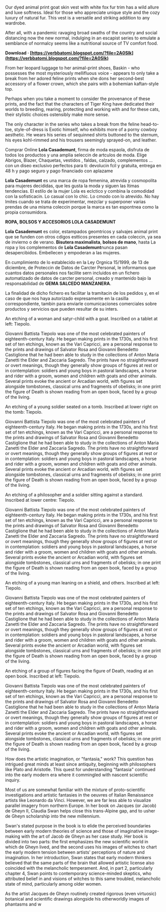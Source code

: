 Our dyed animal print goat skin vest with white fox fur trim has a wild allure and luxe softness. Ideal for those who appreciate unique style and the cozy luxury of natural fur. This vest is a versatile and striking addition to any wardrobe.
 
After all, with a pandemic ravaging broad swaths of the country and social distancing now the new normal, indulging in an escapist series to emulate a semblance of normalcy seems like a nutritional source of TV comfort food.
 
**Download · [https://verbbatomi.blogspot.com/?file=2A0Slk](https://verbbatomi.blogspot.com/?file=2A0Slk)**


 
From her leopard luggage to her animal-print shoes, Baskin - who possesses the most mysteriously mellifluous voice - appears to only take a break from her adored feline prints when she dons her second-best accessory of a flower crown, which she pairs with a bohemian kaftan-style top.
 
Perhaps when you take a moment to consider the provenance of these prints, and the fact that the characters of Tiger King have dedicated their worlds to breeding, rearing, protecting and working with and for these cats, their stylistic choices ostensibly make more sense.
 
The only character in the series who takes a break from the feline head-to-toe, style-of-dress is Exotic himself, who exhibits more of a porny cowboy aesthetic. He wears his series of sequinned shirts buttoned to the sternum, his eyes kohl-rimmed and his trousers seemingly sprayed-on, and leather.
 
Comprar Online **Lola Casademunt**, firma de moda espaola, disfruta de todos los productos y una amplia seleccin de artculos de moda. Elige Abrigos, Blazer, Chaquetas, vestidos , faldas, calzado, complementos ... con un diseo exclusivo perfectos para ti: devolucin fcil y gratuita, entrega en 48 h y pago seguro y pago financiado con aplazame
 
**Lola Casademunt** es una marca de ropa femenina, atrevida y cosmopolita para mujeres decididas, que les gusta la moda y siguen las ltimas tendencias. El estilo de la mujer Lola es eclctico y combina la comodidad con la sofisticacin. Lo casual con lo chic. Lo cmodo con lo atrevido. No hay lmites cuando se trata de experimentar, mezclar y superponer varias prendas de una misma coleccin porque la marca es tan espontnea como la propia consumidora. 

**ROPA, BOLSOS Y ACCESORIOS LOLA CASADEMUNT**

**Lola Casademunt** es color, estampados geomtricos y salvajes animal print que se funden con otros cdigos estticos presentes en cada coleccin, ya sea de invierno o de verano. **Bisutera maximalista**, **bolsos de mano**, hasta La ropa y los complementos de **Lola Casademunt**nunca pasan desapercibidos. Embellecen y empoderan a las mujeres.

En cumplimiento de lo establecido en la Ley Orgnica 15/1999, de 13 de diciembre, de Proteccin de Datos de Carcter Personal, le informamos que cuantos datos personales nos facilite sern incluidos en un fichero automatizado de datos de carcter personal, creado y mantenido bajo la responsabilidad de **GEMA SALCEDO MANZANERA**.
 
La finalidad de dicho fichero es facilitar la tramitacin de los pedidos y, en el caso de que nos haya autorizado expresamente en la casilla correspondiente, tambin para enviarle comunicaciones comerciales sobre productos y servicios que pueden resultar de su inters.
 
An etching of a woman and satyr-child with a goat. Inscribed on a tablet at left: Tiepolo.

Giovanni Battista Tiepolo was one of the most celebrated painters of eighteenth-century Italy. He began making prints in the 1730s, and his first set of ten etchings, known as the Vari Capricci, are a personal response to the prints and drawings of Salvator Rosa and Giovanni Benedetto Castiglione that he had been able to study in the collections of Anton Maria Zanetti the Elder and Zaccaria Sagredo. The prints have no straightforward or overt meanings, though they generally show groups of figures at rest or in contemplation: soldiers and young boys in pastoral landscapes, a horse and rider with a groom, women and children with goats and other animals. Several prints evoke the ancient or Arcadian world, with figures set alongside tombstones, classical urns and fragments of obelisks; in one print the figure of Death is shown reading from an open book, faced by a group of the living.

 
An etching of a young soldier seated on a tomb. Inscribed at lower right on the tomb: Tiepolo.

Giovanni Battista Tiepolo was one of the most celebrated painters of eighteenth-century Italy. He began making prints in the 1730s, and his first set of ten etchings, known as the Vari Capricci, are a personal response to the prints and drawings of Salvator Rosa and Giovanni Benedetto Castiglione that he had been able to study in the collections of Anton Maria Zanetti the Elder and Zaccaria Sagredo. The prints have no straightforward or overt meanings, though they generally show groups of figures at rest or in contemplation: soldiers and young boys in pastoral landscapes, a horse and rider with a groom, women and children with goats and other animals. Several prints evoke the ancient or Arcadian world, with figures set alongside tombstones, classical urns and fragments of obelisks; in one print the figure of Death is shown reading from an open book, faced by a group of the living.

 
An etching of a philosopher and a soldier sitting against a standard. Inscribed at lower centre: Tiepolo.

Giovanni Battista Tiepolo was one of the most celebrated painters of eighteenth-century Italy. He began making prints in the 1730s, and his first set of ten etchings, known as the Vari Capricci, are a personal response to the prints and drawings of Salvator Rosa and Giovanni Benedetto Castiglione that he had been able to study in the collections of Anton Maria Zanetti the Elder and Zaccaria Sagredo. The prints have no straightforward or overt meanings, though they generally show groups of figures at rest or in contemplation: soldiers and young boys in pastoral landscapes, a horse and rider with a groom, women and children with goats and other animals. Several prints evoke the ancient or Arcadian world, with figures set alongside tombstones, classical urns and fragments of obelisks; in one print the figure of Death is shown reading from an open book, faced by a group of the living.

 
An etching of a young man leaning on a shield, and others. Inscribed at left: Tiepolo.

Giovanni Battista Tiepolo was one of the most celebrated painters of eighteenth-century Italy. He began making prints in the 1730s, and his first set of ten etchings, known as the Vari Capricci, are a personal response to the prints and drawings of Salvator Rosa and Giovanni Benedetto Castiglione that he had been able to study in the collections of Anton Maria Zanetti the Elder and Zaccaria Sagredo. The prints have no straightforward or overt meanings, though they generally show groups of figures at rest or in contemplation: soldiers and young boys in pastoral landscapes, a horse and rider with a groom, women and children with goats and other animals. Several prints evoke the ancient or Arcadian world, with figures set alongside tombstones, classical urns and fragments of obelisks; in one print the figure of Death is shown reading from an open book, faced by a group of the living.

 
An etching of a group of figures facing the figure of Death, reading at an open book. Inscribed at left: Tiepolo.

Giovanni Battista Tiepolo was one of the most celebrated painters of eighteenth-century Italy. He began making prints in the 1730s, and his first set of ten etchings, known as the Vari Capricci, are a personal response to the prints and drawings of Salvator Rosa and Giovanni Benedetto Castiglione that he had been able to study in the collections of Anton Maria Zanetti the Elder and Zaccaria Sagredo. The prints have no straightforward or overt meanings, though they generally show groups of figures at rest or in contemplation: soldiers and young boys in pastoral landscapes, a horse and rider with a groom, women and children with goats and other animals. Several prints evoke the ancient or Arcadian world, with figures set alongside tombstones, classical urns and fragments of obelisks; in one print the figure of Death is shown reading from an open book, faced by a group of the living.

 
How does the artistic imagination, or "fantasia," work? This question has intrigued great minds at least since antiquity, beginning with philosophers like Plato and Aristotle. This quest for understanding "fantasia" continued into the early modern era where it commingled with nascent scientific inquiry.
 
Most of us are somewhat familiar with the mixture of proto-scientific investigations and artistic fantasies in the oeuvres of Italian Renaissance artists like Leonardo da Vinci. However, we are far less able to visualize parallel imagery from northern Europe. In her book on Jacques (or Jacob) de Gheyn II, Claudia Swan helps close this trans-Alpine gap, and to usher de Gheyn scholarship into the new millennium.
 
Swan's stated purpose in the book is to elide the perceived boundaries between early modern theories of science and those of imaginative image-making with the art of Jacob de Gheyn as her case study. Her book is divided into two parts: the first emphasizes the new scientific world in which de Gheyn lived, and the second uses his images of witches to chart the early modern tension between artists' perceptions of nature and imagination. In her introduction, Swan states that early modern thinkers believed that the same parts of the brain that allowed artistic license also coincided with the melancholic temperament. And, in part 2, particularly chapter 4, Swan points to contemporary science-minded skeptics, who attributed belief in and visions of witches to this same troubled, melancholic state of mind, particularly among older women.
 
As the artist Jacques de Gheyn routinely created rigorous (even virtuosic) botanical and scientific drawings alongside his otherworldly images of phantasms and w